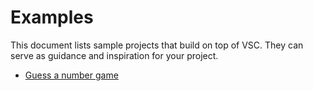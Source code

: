 # Examples

This document lists sample projects that build on top of VSC. They can serve as guidance and inspiration for your project.

- [Guess a number game](../tutorials/example-project-guess-game.md)